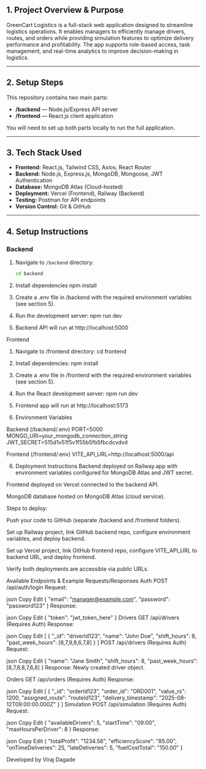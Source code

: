 ## 1. Project Overview & Purpose

GreenCart Logistics is a full-stack web application designed to streamline logistics operations. It enables managers to efficiently manage drivers, routes, and orders while providing simulation features to optimize delivery performance and profitability. The app supports role-based access, task management, and real-time analytics to improve decision-making in logistics.

---

## 2. Setup Steps

This repository contains two main parts:

- **/backend** — Node.js/Express API server
- **/frontend** — React.js client application

You will need to set up both parts locally to run the full application.

---

## 3. Tech Stack Used

- **Frontend:** React.js, Tailwind CSS, Axios, React Router
- **Backend:** Node.js, Express.js, MongoDB, Mongoose, JWT Authentication
- **Database:** MongoDB Atlas (Cloud-hosted)
- **Deployment:** Vercel (Frontend), Railway (Backend)
- **Testing:** Postman for API endpoints
- **Version Control:** Git & GitHub

---

## 4. Setup Instructions

### Backend

1. Navigate to `/backend` directory:

   ```bash
   cd backend
   ```

2. Install dependencies
   npm install

3. Create a .env file in /backend with the required environment variables (see section 5).

4. Run the development server:
   npm run dev

5. Backend API will run at http://localhost:5000

Frontend

1. Navigate to /frontend directory:
   cd frontend

2. Install dependencies:
   npm install

3. Create a .env file in /frontend with the required environment variables (see section 5).

4. Run the React development server:
   npm run dev

5. Frontend app will run at http://localhost:5173

6. Environment Variables

Backend (/backend/.env)
PORT=5000
MONGO_URI=your_mongodb_connection_string
JWT_SECRET=515d1v51f5v1f55b5fb5fbcdcvdvd

Frontend (/frontend/.env)
VITE_API_URL=http://localhost:5000/api

6. Deployment Instructions
   Backend deployed on Railway.app with environment variables configured for MongoDB Atlas and JWT secret.

Frontend deployed on Vercel connected to the backend API.

MongoDB database hosted on MongoDB Atlas (cloud service).

Steps to deploy:

Push your code to GitHub (separate /backend and /frontend folders).

Set up Railway project, link GitHub backend repo, configure environment variables, and deploy backend.

Set up Vercel project, link GitHub frontend repo, configure VITE_API_URL to backend URL, and deploy frontend.

Verify both deployments are accessible via public URLs.

Available Endpoints & Example Requests/Responses
Auth
POST /api/auth/login
Request:

json
Copy
Edit
{
"email": "manager@example.com",
"password": "password123"
}
Response:

json
Copy
Edit
{
"token": "jwt_token_here"
}
Drivers
GET /api/drivers (Requires Auth)
Response:

json
Copy
Edit
[
{
"\_id": "driverId123",
"name": "John Doe",
"shift_hours": 8,
"past_week_hours": [8,7,9,8,6,7,8]
}
]
POST /api/drivers (Requires Auth)
Request:

json
Copy
Edit
{
"name": "Jane Smith",
"shift_hours": 8,
"past_week_hours": [8,7,8,8,7,6,8]
}
Response: Newly created driver object.

Orders
GET /api/orders (Requires Auth)
Response:

json
Copy
Edit
[
{
"_id": "orderId123",
"order_id": "ORD001",
"value_rs": 1200,
"assigned_route": "routeId123",
"delivery_timestamp": "2025-08-12T09:00:00.000Z"
}
]
Simulation
POST /api/simulation (Requires Auth)
Request:

json
Copy
Edit
{
"availableDrivers": 5,
"startTime": "09:00",
"maxHoursPerDriver": 8
}
Response:

json
Copy
Edit
{
"totalProfit": "1234.56",
"efficiencyScore": "85.00",
"onTimeDeliveries": 25,
"lateDeliveries": 5,
"fuelCostTotal": "150.00"
}

Developed by
Viraj Dagade
